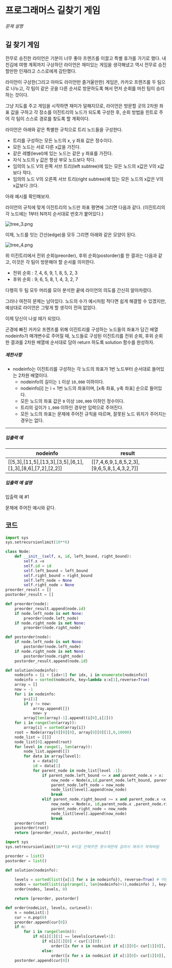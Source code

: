 # 프로그래머스 길찾기 게임

###### 문제 설명

## 길 찾기 게임

전무로 승진한 라이언은 기분이 너무 좋아 프렌즈를 이끌고 특별 휴가를 가기로 했다.
내친김에 여행 계획까지 구상하던 라이언은 재미있는 게임을 생각해냈고 역시 전무로 승진할만한 인재라고 스스로에게 감탄했다.

라이언이 구상한(그리고 아마도 라이언만 즐거울만한) 게임은, 카카오 프렌즈를 두 팀으로 나누고, 각 팀이 같은 곳을 다른 순서로 방문하도록 해서 먼저 순회를 마친 팀이 승리하는 것이다.

그냥 지도를 주고 게임을 시작하면 재미가 덜해지므로, 라이언은 방문할 곳의 2차원 좌표 값을 구하고 각 장소를 이진트리의 노드가 되도록 구성한 후, 순회 방법을 힌트로 주어 각 팀이 스스로 경로를 찾도록 할 계획이다.

라이언은 아래와 같은 특별한 규칙으로 트리 노드들을 구성한다.

- 트리를 구성하는 모든 노드의 x, y 좌표 값은 정수이다.
- 모든 노드는 서로 다른 x값을 가진다.
- 같은 레벨(level)에 있는 노드는 같은 y 좌표를 가진다.
- 자식 노드의 y 값은 항상 부모 노드보다 작다.
- 임의의 노드 V의 왼쪽 서브 트리(left subtree)에 있는 모든 노드의 x값은 V의 x값보다 작다.
- 임의의 노드 V의 오른쪽 서브 트리(right subtree)에 있는 모든 노드의 x값은 V의 x값보다 크다.

아래 예시를 확인해보자.

라이언의 규칙에 맞게 이진트리의 노드만 좌표 평면에 그리면 다음과 같다. (이진트리의 각 노드에는 1부터 N까지 순서대로 번호가 붙어있다.)

![tree_3.png](https://grepp-programmers.s3.amazonaws.com/files/production/dbb58728bd/a5371669-54d4-42a1-9e5e-7466f2d7b683.jpg)

이제, 노드를 잇는 간선(edge)을 모두 그리면 아래와 같은 모양이 된다.

![tree_4.png](https://grepp-programmers.s3.amazonaws.com/files/production/6bd8f6496a/50e1df20-5cb7-4846-86d6-2a2f1e70c5da.jpg)

위 이진트리에서 전위 순회(preorder), 후위 순회(postorder)를 한 결과는 다음과 같고, 이것은 각 팀이 방문해야 할 순서를 의미한다.

- 전위 순회 : 7, 4, 6, 9, 1, 8, 5, 2, 3
- 후위 순회 : 9, 6, 5, 8, 1, 4, 3, 2, 7

다행히 두 팀 모두 머리를 모아 분석한 끝에 라이언의 의도를 간신히 알아차렸다.

그러나 여전히 문제는 남아있다. 노드의 수가 예시처럼 적다면 쉽게 해결할 수 있겠지만, 예상대로 라이언은 그렇게 할 생각이 전혀 없었다.

이제 당신이 나설 때가 되었다.

곤경에 빠진 카카오 프렌즈를 위해 이진트리를 구성하는 노드들의 좌표가 담긴 배열 nodeinfo가 매개변수로 주어질 때,
노드들로 구성된 이진트리를 전위 순회, 후위 순회한 결과를 2차원 배열에 순서대로 담아 return 하도록 solution 함수를 완성하자.

##### 제한사항

- nodeinfo는 이진트리를 구성하는 각 노드의 좌표가 1번 노드부터 순서대로 들어있는 2차원 배열이다.
  - nodeinfo의 길이는 `1` 이상 `10,000` 이하이다.
  - nodeinfo[i] 는 i + 1번 노드의 좌표이며, [x축 좌표, y축 좌표] 순으로 들어있다.
  - 모든 노드의 좌표 값은 `0` 이상 `100,000` 이하인 정수이다.
  - 트리의 깊이가 `1,000` 이하인 경우만 입력으로 주어진다.
  - 모든 노드의 좌표는 문제에 주어진 규칙을 따르며, 잘못된 노드 위치가 주어지는 경우는 없다.

------

##### 입출력 예

| nodeinfo                                                  | result                                    |
| --------------------------------------------------------- | ----------------------------------------- |
| [[5,3],[11,5],[13,3],[3,5],[6,1],[1,3],[8,6],[7,2],[2,2]] | [[7,4,6,9,1,8,5,2,3],[9,6,5,8,1,4,3,2,7]] |

##### 입출력 예 설명

입출력 예 #1

문제에 주어진 예시와 같다.

## 코드

```python
import sys
sys.setrecursionlimit(10**6)

class Node:
    def __init__(self, x, id, left_bound, right_bound):
        self.x =x
        self.id = id
        self.left_bound = left_bound
        self.right_bound = right_bound
        self.left_node = None
        self.right_node = None
preorder_result = []
postorder_result = []

def preorder(node):
    preorder_result.append(node.id)
    if node.left_node is not None:
        preorder(node.left_node)
    if node.right_node is not None:
        preorder(node.right_node)

def postorder(node):
    if node.left_node is not None:
        postorder(node.left_node)
    if node.right_node is not None:
        postorder(node.right_node)
    postorder_result.append(node.id)

def solution(nodeinfo):
    nodeinfo = [i + [idx+1] for idx, i in enumerate(nodeinfo)]
    nodeinfo = sorted(nodeinfo, key=lambda x:x[1],reverse=True)
    array = []
    now = -1
    for i in nodeinfo:
        y=i[1]
        if y != now:
            array.append([])
            now= y
        array[len(array)-1].append((i[0],i[2]))
    for i in range(len(array)):
        array[i] = sorted(array[i])
    root = Node(array[0][0][0], array[0][0][1],0,10000)
    node_list = [[]]
    node_list[0].append(root)
    for level in range(1, len(array)):
        node_list.append([])
        for data in array[level]:
            x = data[0]
            id = data[1]
            for parent_node in node_list[level -1]:
                if parent_node.left_bound <= x and parent_node.x > x:
                    now_node = Node(x,id,parent_node.left_bound, parent_node.x)
                    parent_node.left_node = now_node
                    node_list[level].append(now_node)
                    break
                elif parent_node.right_bound >= x and parent_node.x <x:
                    now_node = Node(x, id,parent_node.x ,parent_node.right_bound)
                    parent_node.right_node = now_node
                    node_list[level].append(now_node)
                    break
    preorder(root)
    postorder(root)
    return [preorder_result, postorder_result]
```

```python
import sys
sys.setrecursionlimit(10**6) #이걸 안해주면 횟수제한에 걸려서 재귀가 막혀버림

preorder = list()
postorder = list()

def solution(nodeinfo):
    
    levels = sorted(list({x[1] for x in nodeinfo}), reverse=True) # 어떤 레벨이 있는지 파악 
    nodes = sorted(list(zip(range(1, len(nodeinfo)+1),nodeinfo) ), key= lambda x: (-x[1][1], x[1][0]))    #노드좌표와 인덱스를 서로 연결 해 줌 
    order(nodes, levels, 0)

    return [preorder, postorder]

def order(nodeList, levels, curLevel):
    n = nodeList[:]
    cur = n.pop(0)
    preorder.append(cur[0])
    if n:
        for i in range(len(n)):
            if n[i][1][1] == levels[curLevel+1]:
                if n[i][1][0] < cur[1][0]:
                    order([x for x in nodeList if x[1][0]< cur[1][0]], levels, curLevel+1)
                else:
                    order([x for x in nodeList if x[1][0]> cur[1][0]], levels, curLevel+1)
    postorder.append(cur[0])
```

